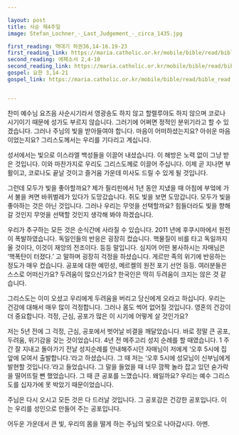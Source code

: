 ```yaml
---

layout: post
title: 사순 제4주일
image: Stefan_Lochner_-_Last_Judgement_-_circa_1435.jpg

first_reading: 역대기 하권36,14-16.19-23
first_reading_link: https://maria.catholic.or.kr/mobile/bible/read/bible_read.asp?m=1&n=133&p=37
second_reading: 에페소서 2,4-10
second_reading_link: https://maria.catholic.or.kr/mobile/bible/read/bible_read.asp?m=2&n=156&p=2
gospel: 요한 3,14-21
gospel_link: https://maria.catholic.or.kr/mobile/bible/read/bible_read.asp?m=2&n=150&p=3


---
```


찬미 예수님
요즈음 사순시기라서 영광송도 하지 않고 할렐루야도 하지 않으며 코로나 시기이기 때문에 성가도 부르지 않습니다. 그러기에 어쩌면 정적인 분위기라고 할 수 있겠습니다. 그러나 주님의 빛을 받아들여야 합니다. 마음이 어떠하셨는지요? 아쉬운 마음이었는지요? 그리스도께서는 우리를 기다리고 계십니다.

성서에서는 빛으로 이스라엘 백성들을 이끌어 내셨습니다. 이 해방은 노력 없이 그냥 받은 것입니다. 이와 마찬가지로 우리도 그리스도께로 이끌어 주십니다. 이제 곧 지나면 부활이고, 코로나도 끝날 것이고 즐거움 가운데 미사도 드릴 수 있게 될 것입니다.

그런데 모두가 빛을 좋아할까요? 제가 필리핀에서 1년 동안 지냈을 때 아침에 부엌에 가서 불을 켜면 바퀴벌레가 있다가 도망갔습니다. 쥐도 빛을 보면 도망갑니다. 모두가 빛을 좋아하는 것은 아닌 것입니다. 그러나 우리는 무엇을 선택할까요? 힘들더라도 빛을 향해 갈 것인지 무엇을 선택할 것인지 생각해 봐야 하겠습니다.

우리가 추구하는 모든 것은 순식간에 사라질 수 있습니다. 2011 년에 후쿠시마에서 원전이 폭발하였습니다. 독일인들의 반응은 굉장히 컸습니다. 핵물질이 비를 타고 독일까지 올 것이다, 이것이 재앙의 전조이다. 등등 말입니다. 심지어 어떤 봉사하시는 자매님은 ‘핵폭탄이 터졌다.’ 고 말하며 굉장히 걱정을 하셨습니다. 게르만 족의 위기에 반응하는 정도가 매우 컸습니다. 공포에 대한 예민성, 메르켈의 원전 포기 선언 등등. 여러분들은 스스로 어떠신가요? 두려움이 많으신가요? 한국인은 딱히 두려움이 크지는 않은 것 같습니다.

그리스도는 이미 오셨고 우리에게 두려움을 버리고 당신에게 오라고 하십니다. 우리는 건강에 대해서 매우 많이 걱정합니다. 그러나 몸도 썩어 없어질 것입니다. 영혼의 건강이 더 중요합니다. 걱정, 근심, 공포가 많은 이 시기에 어떻게 살 것인가요?

저는 5년 전에 그 걱정, 근심, 공포에서 벗어날 비결을 깨달았습니다. 바로 정말 큰 공포, 두려움, 위기감을 갖는 것이었습니다. 4년 전 메주고리 성지 순례를 할 때였습니다. 1 주간 잘 지내고 돌아가기 전날 성지순례를 안내해주시던 자매님이 저에게 ‘오후 5시에 집 앞에 모여서 출발합니다.‘라고 하셨습니다. 그 때 저는 ‘오후 5시에 성모님이 신부님에게 발현할 것입니다.‘라고 들었습니다. 그 말을 들었을 때 너무 깜짝 놀라 잡고 있던 숟가락을 떨어뜨릴 뻔 했었습니다. 그 때 큰 공포를 느꼈습니다. 왜일까요? 우리는 예수 그리스도를 십자가에 못 박았기 때문이었습니다.

주님은 다시 오시고 모든 것은 다 드러날 것입니다. 그 공포감은 건강한 공포입니다. 이는 우리를 성인으로 만들어 주는 공포입니다.

어두운 가운데서 큰 빛, 우리의 몸을 떨게 하는 주님의 빛으로 나아갑시다. 아멘.

